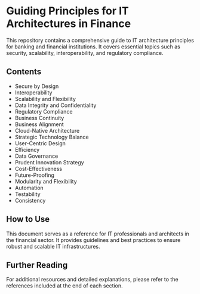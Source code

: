 # Guiding Principles for IT Architectures in Finance

This repository contains a comprehensive guide to IT architecture principles for banking and financial institutions. It covers essential topics such as security, scalability, interoperability, and regulatory compliance.

## Contents
- Secure by Design
- Interoperability
- Scalability and Flexibility
- Data Integrity and Confidentiality
- Regulatory Compliance
- Business Continuity
- Business Alignment
- Cloud-Native Architecture
- Strategic Technology Balance
- User-Centric Design
- Efficiency
- Data Governance
- Prudent Innovation Strategy
- Cost-Effectiveness
- Future-Proofing
- Modularity and Flexibility
- Automation
- Testability
- Consistency

## How to Use
This document serves as a reference for IT professionals and architects in the financial sector. It provides guidelines and best practices to ensure robust and scalable IT infrastructures.

## Further Reading
For additional resources and detailed explanations, please refer to the references included at the end of each section.
